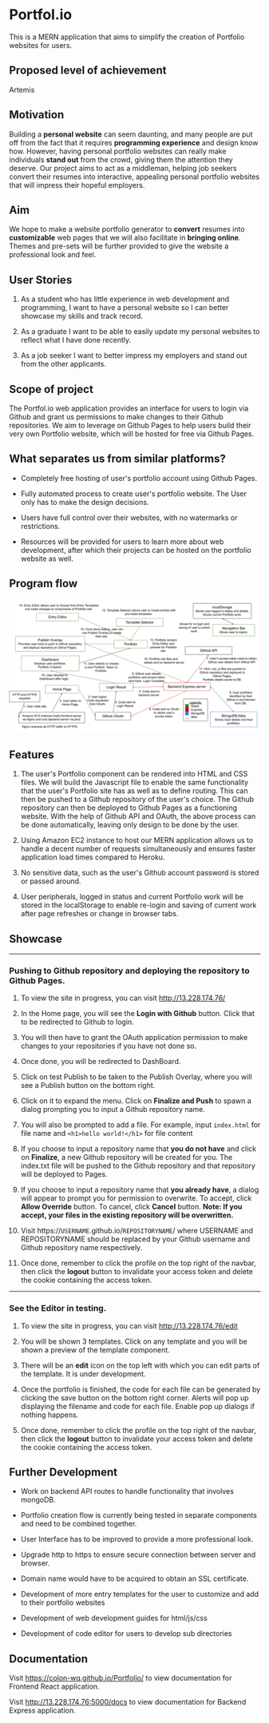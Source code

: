 # Portfol.io

This is a MERN application that aims to simplify the creation of Portfolio websites for users.

## Proposed level of achievement

Artemis

## Motivation

Building a **personal website** can seem daunting, and many people are put off from the fact that it requires **programming experience** and design know how. 
However, having personal portfolio websites can really make individuals **stand out** from the crowd, giving them the attention they deserve. 
Our project aims to act as a middleman, helping job seekers convert their resumes into interactive, appealing personal portfolio websites that will impress their hopeful employers. 

## Aim

We hope to make a website portfolio generator to **convert** resumes into **customizable** web pages that we will also facilitate in **bringing online**. 
Themes and pre-sets will be further provided to give the website a professional look and feel.

## User Stories

1. As a student who has little experience in web development and programming, I want to have a personal website so I can better showcase my skills and track record.

2. As a graduate I want to be able to easily update my personal websites to reflect what I have done recently.

3. As a job seeker I want to better impress my employers and stand out from the other applicants.

## Scope of project

The Portfol.io web application provides an interface for users to login via Github and grant us permissions to make changes to their Github repositories. We
aim to leverage on Github Pages to help users build their very own Portfolio website, which will be hosted for free via Github Pages.

## What separates us from similar platforms?

* Completely free hosting of user's portfolio account using Github Pages.

* Fully automated process to create user's portfolio website. The User only has to make the design decisions.

* Users have full control over their websites, with no watermarks or restrictions.

* Resources will be provided for users to learn more about web development, after which their projects can be hosted on the portfolio website as well.


## Program flow

![ScreenShot](Orbital/ProgramFlow.png)

## Features

1. The user's Portfolio component can be rendered into HTML and CSS files. We will build the Javascript file to enable the same functionality that the user's Portfolio
site has as well as to define routing. This can then be pushed to a Github repository of the user's choice. The Github repository can then be deployed to Github Pages as 
a functioning website. With the help of Github API and OAuth, the above process can be done automatically, leaving only design to be done by the user.

2. Using Amazon EC2 instance to host our MERN application allows us to handle a decent number of requests simultaneously and ensures faster application load times compared
to Heroku.

3. No sensitive data, such as the user's Github account password is stored or passed around.

4. User peripherals, logged in status and current Portfolio work will be stored in the localStorage to enable re-login and saving of current work after page refreshes or
change in browser tabs.

## Showcase

- - - -

### Pushing to Github repository and deploying the repository to Github Pages.

1. To view the site in progress, you can visit http://13.228.174.76/

2. In the Home page, you will see the **Login with Github** button. Click that to be redirected to Github to login.

3. You will then have to grant the OAuth application permission to make changes to your repositories if you have not done so.

4. Once done, you will be redirected to DashBoard.

5. Click on test Publish to be taken to the Publish Overlay, where you will see a Publish button on the bottom right.

6. Click on it to expand the menu. Click on **Finalize and Push** to spawn a dialog prompting you to input a Github repository name.

7. You will also be prompted to add a file. For example, input `index.html` for file name and `<h1>hello world!</h1>` for file content

8. If you choose to input a repository name that **you do not have** and click on **Finalize**, a new Github repository will be created for you. The index.txt file
will be pushed to the Github repository and that repository will be deployed to Pages.

9. If you choose to input a repository name that **you already have**, a dialog will appear to prompt you for permission to overwrite. To accept, click **Allow Override** button. To cancel, click **Cancel** button. **Note: If you accept, your files in the existing repository will be overwritten.**

10. Visit https://`USERNAME`.github.io/`REPOSITORYNAME`/ where USERNAME and REPOSITORYNAME should be replaced by your Github username and Github repository name respectively.

11. Once done, remember to click the profile on the top right of the navbar, then click the **logout** button to invalidate your access token and delete the cookie containing
the access token.

- - - -

### See the Editor in testing.

1. To view the site in progress, you can visit http://13.228.174.76/edit

2. You will be shown 3 templates. Click on any template and you will be shown a preview of the template component.

3. There will be an **edit** icon on the top left with which you can edit parts of the template. It is under development.

4. Once the portfolio is finished, the code for each file can be generated by clicking the save button on the bottom right corner. Alerts will pop up displaying the filename and code for each file. Enable pop up dialogs if nothing happens.

5. Once done, remember to click the profile on the top right of the navbar, then click the **logout** button to invalidate your access token and delete the cookie containing
the access token.


## Further Development

* Work on backend API routes to handle functionality that involves mongoDB.

* Portfolio creation flow is currently being tested in separate components and need to be combined together.

* User Interface has to be improved to provide a more professional look.

* Upgrade http to https to ensure secure connection between server and browser.

* Domain name would have to be acquired to obtain an SSL certificate.

* Development of more entry templates for the user to customize and add to their portfolio websites

* Development of web development guides for html/js/css

* Development of code editor for users to develop sub directories


## Documentation

Visit https://colon-wq.github.io/Portfolio/ to view documentation for Frontend React application.

Visit http://13.228.174.76:5000/docs to view documentation for Backend Express application.
